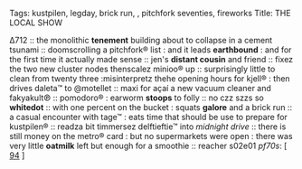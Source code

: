 Tags: kustpilen, legday, brick run, , pitchfork seventies, fireworks
Title: THE LOCAL SHOW
  
∆712 :: the monolithic **tenement** building about to collapse in a cement tsunami :: doomscrolling a pitchfork® list : and it leads **earthbound** : and for the first time it actually made sense :: jen's **distant cousin** and friend :: fixez the two new cluster nodes thenscalez minioo® up :: surprisingly little to clean from twenty three :misinterpretz thehe opening hours for kjell® : then drives daleta™ to @motellet :: maxi for açaí a new vacuum cleaner and fakyakult℗ :: pomodoro® : earworm **stoops** to folly :: no czz szzs so **whitedot** :: with one percent on the bucket : squats **galore** and a brick run :: a casual encounter with tage™ : eats time that should be use to prepare for kustpilen® :: readza bit timmersez delftieftie™ into _midnight drive_ :: there is still money on the metro® card : but no supermarkets were open : there was very little **oatmilk** left but enough for a smoothie :: reacher s02e01
_pf70s_: [ [94](https://www.allmusic.com/album/starless-and-bible-black-mw0000190627) ]